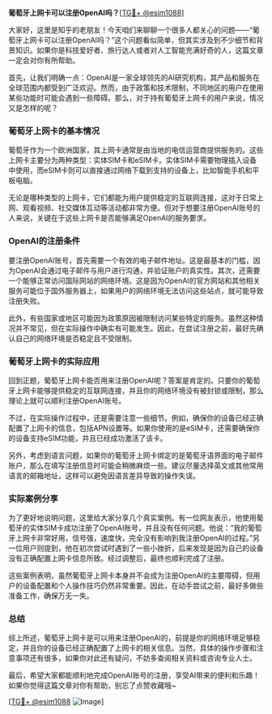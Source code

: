 **葡萄牙上网卡可以注册OpenAI吗？**[[TG💪+ @esim1088](https://t.me/s/esim1088)]

大家好，这里是知乎的老朋友！今天咱们来聊聊一个很多人都关心的问题——“葡萄牙上网卡可以注册OpenAI吗？”这个问题看似简单，但其实涉及到不少细节和背景知识。如果你是科技爱好者、旅行达人或者对人工智能充满好奇的人，这篇文章一定会对你有所帮助。

首先，让我们明确一点：OpenAI是一家全球领先的AI研究机构，其产品和服务在全球范围内都受到广泛欢迎。然而，由于政策和技术限制，不同地区的用户在使用某些功能时可能会遇到一些障碍。那么，对于持有葡萄牙上网卡的用户来说，情况又是怎样的呢？

### 葡萄牙上网卡的基本情况

葡萄牙作为一个欧洲国家，其上网卡通常是由当地的电信运营商提供服务的。这些上网卡主要分为两种类型：实体SIM卡和eSIM卡。实体SIM卡需要物理插入设备中使用，而eSIM卡则可以直接通过网络下载到支持的设备上，比如智能手机和平板电脑。

无论是哪种类型的上网卡，它们都能为用户提供稳定的互联网连接，这对于日常上网、观看视频、社交媒体互动等活动都非常方便。但对于想要注册OpenAI账号的人来说，关键在于这些上网卡是否能够满足OpenAI的服务要求。

### OpenAI的注册条件

要注册OpenAI账号，首先需要一个有效的电子邮件地址。这是最基本的门槛，因为OpenAI会通过电子邮件与用户进行沟通，并验证账户的真实性。其次，还需要一个能够正常访问国际网站的网络环境。这是因为OpenAI的官方网站和其他相关服务可能位于国外服务器上，如果用户的网络环境无法访问这些站点，就可能导致注册失败。

此外，有些国家或地区可能因为政策原因被限制访问某些特定的服务。虽然这种情况并不常见，但在实际操作中确实有可能发生。因此，在尝试注册之前，最好先确认自己的网络环境是否稳定且不受限制。

### 葡萄牙上网卡的实际应用

回到正题，葡萄牙上网卡能否用来注册OpenAI呢？答案是肯定的。只要你的葡萄牙上网卡能够提供稳定的互联网连接，并且你的网络环境没有被封锁或限制，那么理论上就可以顺利注册OpenAI账号。

不过，在实际操作过程中，还是需要注意一些细节。例如，确保你的设备已经正确配置了上网卡的信息，包括APN设置等。如果你使用的是eSIM卡，还需要确保你的设备支持eSIM功能，并且已经成功激活了该卡。

另外，考虑到语言问题，如果你的葡萄牙上网卡绑定的是葡萄牙语界面的电子邮件账户，那么在填写注册信息时可能会稍微麻烦一些。建议尽量选择英文或其他常用语言的邮箱地址，这样可以避免因语言差异导致的操作失误。

### 实际案例分享

为了更好地说明问题，这里给大家分享几个真实案例。有一位网友表示，他使用葡萄牙的实体SIM卡成功注册了OpenAI账号，并且没有任何问题。他说：“我的葡萄牙上网卡非常好用，信号强，速度快，完全没有影响到我注册OpenAI的过程。”另一位用户则提到，他在初次尝试时遇到了一些小挫折，后来发现是因为自己的设备没有正确配置上网卡信息所致。经过调整后，最终也顺利完成了注册。

这些案例表明，虽然葡萄牙上网卡本身并不会成为注册OpenAI的主要障碍，但用户的设备配置和个人操作技巧仍然非常重要。因此，在动手尝试之前，最好多做些准备工作，确保万无一失。

### 总结

综上所述，葡萄牙上网卡是可以用来注册OpenAI的，前提是你的网络环境足够稳定，并且你的设备已经正确配置了上网卡的相关信息。当然，具体的操作步骤和注意事项还有很多，如果你对此还有疑问，不妨多查阅相关资料或咨询专业人士。

最后，希望大家都能顺利地完成OpenAI账号的注册，享受AI带来的便利和乐趣！如果你觉得这篇文章对你有帮助，别忘了点赞收藏哦~

[[TG💪+ @esim1088](https://t.me/s/esim1088) ![Image](https://i.postimg.cc/4NQfJmqS/Snipaste-2025-05-13-00-14-12.png)]